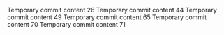 Temporary commit content 26
Temporary commit content 44
Temporary commit content 49
Temporary commit content 65
Temporary commit content 70
Temporary commit content 71
